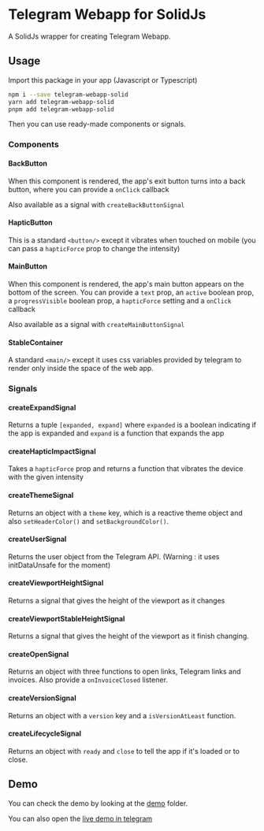# Telegram Webapp for SolidJs

A SolidJs wrapper for creating Telegram Webapp.

## Usage

Import this package in your app (Javascript or Typescript)

```bash
npm i --save telegram-webapp-solid
yarn add telegram-webapp-solid
pnpm add telegram-webapp-solid
```

Then you can use ready-made components or signals.

### Components

#### BackButton

When this component is rendered, the app's exit button turns into a back button, where you can provide a `onClick` callback

Also available as a signal with `createBackButtonSignal`

#### HapticButton

This is a standard `<button/>` except it vibrates when touched on mobile (you can pass a `hapticForce` prop to change the
intensity)

#### MainButton

When this component is rendered, the app's main button appears on the bottom of the screen. You can provide a `text` prop, an `active` boolean prop, a `progressVisible` boolean prop, a `hapticForce` setting and a `onClick` callback

Also available as a signal with `createMainButtonSignal`

#### StableContainer

A standard `<main/>` except it uses css variables provided by telegram to render only inside the space of the web app.

### Signals

#### createExpandSignal

Returns a tuple `[expanded, expand]` where `expanded` is a boolean indicating if the app is expanded and `expand` is a function
that expands the app

#### createHapticImpactSignal

Takes a `hapticForce` prop and returns a function that vibrates the device with the given intensity

#### createThemeSignal

Returns an object with a `theme` key, which is a reactive theme object and also `setHeaderColor()` and `setBackgroundColor()`.

#### createUserSignal

Returns the user object from the Telegram API. (Warning : it uses initDataUnsafe for the moment)

#### createViewportHeightSignal

Returns a signal that gives the height of the viewport as it changes

#### createViewportStableHeightSignal

Returns a signal that gives the height of the viewport as it finish changing.

#### createOpenSignal

Returns an object with three functions to open links, Telegram links and invoices. Also provide a `onInvoiceClosed` listener.

#### createVersionSignal

Returns an object with a `version` key and a `isVersionAtLeast` function.

#### createLifecycleSignal

Returns an object with `ready` and `close` to tell the app if it's loaded or to close.

## Demo

You can check the demo by looking at the [demo](./demo) folder.

You can also open the [live demo in telegram](https://t.me/TgWebappSolidDemoBot)
